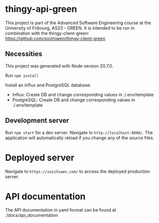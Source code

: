 # thingy-api-green

This project is part of the Advanced Software Engineering course at the University of Fribourg, AS23 - GREEN. It is intended to be run in combination with the thingy-client-green: https://github.com/soizhiwen/thingy-client-green

## Necessities

This project was generated with Node version 20.7.0.

Run `npm install`

Install an influx and PostgreSQL database:
 -  Influx: Create DB and change corresponding values in ./.env/template
 -  PostgreSQL: Create DB and change corresponding values in ./.env/template

## Development server

Run `npm start` for a dev server. Navigate to `http://localhost:8080/`. The application will automatically reload if you change any of the source files.

# Deployed server

Navigate to `https://soizhiwen.com/` to access the deployed production server.

# API documentation

The API documentation in yaml format can be found at ./docs/api_documentation
